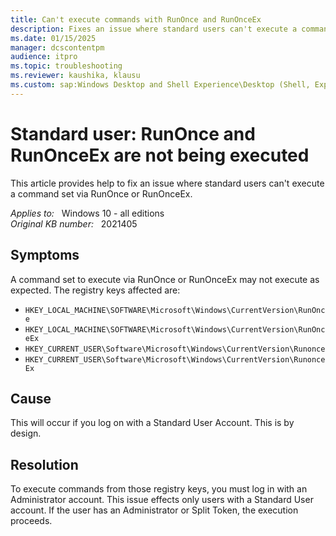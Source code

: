 ```yaml
---
title: Can't execute commands with RunOnce and RunOnceEx
description: Fixes an issue where standard users can't execute a command set via RunOnce or RunOnceEx.
ms.date: 01/15/2025
manager: dcscontentpm
audience: itpro
ms.topic: troubleshooting
ms.reviewer: kaushika, klausu
ms.custom: sap:Windows Desktop and Shell Experience\Desktop (Shell, Explorer.exe init, themes, colors, icons, recycle bin), csstroubleshoot
---
```

# Standard user: RunOnce and RunOnceEx are not being executed

This article provides help to fix an issue where standard users can't execute a command set via RunOnce or RunOnceEx.

_Applies to:_ &nbsp; Windows 10 - all editions  
_Original KB number:_ &nbsp; 2021405

## Symptoms

A command set to execute via RunOnce or RunOnceEx may not execute as expected.
The registry keys affected are:  

- `HKEY_LOCAL_MACHINE\SOFTWARE\Microsoft\Windows\CurrentVersion\RunOnce`
- `HKEY_LOCAL_MACHINE\SOFTWARE\Microsoft\Windows\CurrentVersion\RunOnceEx`
- `HKEY_CURRENT_USER\Software\Microsoft\Windows\CurrentVersion\Runonce`
- `HKEY_CURRENT_USER\Software\Microsoft\Windows\CurrentVersion\RunonceEx`

## Cause

This will occur if you log on with a Standard User Account.
This is by design.

## Resolution

To execute commands from those registry keys, you must log in with an Administrator account. This issue effects only users with a Standard User account. If the user has an Administrator or Split Token, the execution proceeds.
